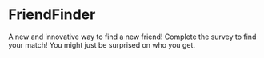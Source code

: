 # FriendFinder

A new and innovative way to find a new friend! Complete the survey to find your match! You might just be surprised on who you get. 

